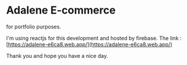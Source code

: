 # Adalene E-commerce
for portfolio purposes.

I'm using reactjs for this development and hosted by firebase.
The link : [https://adalene-e6ca8.web.app/](https://adalene-e6ca8.web.app/)

Thank you and hope you have a nice day.

